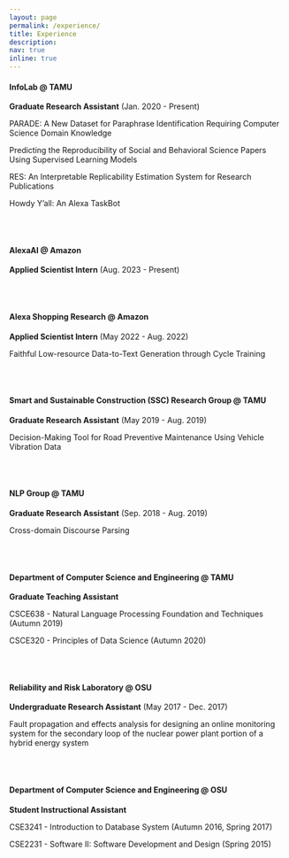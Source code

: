```yaml
---
layout: page
permalink: /experience/
title: Experience
description: 
nav: true
inline: true
---
```


<h4>InfoLab @ TAMU</h4>

<b>Graduate Research Assistant</b> (Jan. 2020 - Present)

PARADE: A New Dataset for Paraphrase Identification Requiring Computer Science Domain Knowledge

Predicting the Reproducibility of Social and Behavioral Science Papers Using Supervised Learning Models

RES: An Interpretable Replicability Estimation System for Research Publications

Howdy Y’all: An Alexa TaskBot

<br />
<br />

<h4>AlexaAI @ Amazon</h4>

<b>Applied Scientist Intern</b> (Aug. 2023 - Present)



<br />
<br />

<h4>Alexa Shopping Research @ Amazon</h4>

<b>Applied Scientist Intern</b> (May 2022 - Aug. 2022)

Faithful Low-resource Data-to-Text Generation through Cycle Training

<br />
<br />

<h4>Smart and Sustainable Construction (SSC) Research Group @ TAMU</h4>

<b>Graduate Research Assistant</b> (May 2019 - Aug. 2019)

Decision-Making Tool for Road Preventive Maintenance Using Vehicle Vibration Data

<br />
<br />

<h4>NLP Group @ TAMU</h4>

<b>Graduate Research Assistant</b> (Sep. 2018 - Aug. 2019)

Cross-domain Discourse Parsing

<br />
<br />

<h4>Department of Computer Science and Engineering @ TAMU</h4>

<b>Graduate Teaching Assistant</b>

CSCE638 - Natural Language Processing Foundation and Techniques (Autumn 2019) 

CSCE320 - Principles of Data Science (Autumn 2020) 

<br />
<br />

<h4>Reliability and Risk Laboratory @ OSU </h4>

<b>Undergraduate Research Assistant</b> (May 2017 - Dec. 2017)

Fault propagation and effects analysis for designing an online monitoring system for the secondary loop of the nuclear power plant portion of a hybrid energy system

<br />
<br />

<h4>Department of Computer Science and Engineering @ OSU</h4> 

<b>Student Instructional Assistant</b>

CSE3241 - Introduction to Database System (Autumn 2016, Spring 2017) 

CSE2231 - Software II: Software Development and Design (Spring 2015) 
